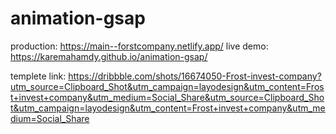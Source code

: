 ﻿# animation-gsap
production: https://main--forstcompany.netlify.app/
 live demo: https://karemahamdy.github.io/animation-gsap/

 templete link: https://dribbble.com/shots/16674050-Frost-invest-company?utm_source=Clipboard_Shot&utm_campaign=layodesign&utm_content=Frost+invest+company&utm_medium=Social_Share&utm_source=Clipboard_Shot&utm_campaign=layodesign&utm_content=Frost+invest+company&utm_medium=Social_Share
